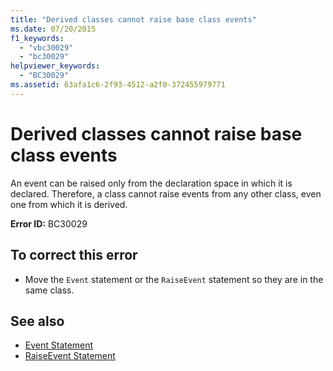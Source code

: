 ```yaml
---
title: "Derived classes cannot raise base class events"
ms.date: 07/20/2015
f1_keywords: 
  - "vbc30029"
  - "bc30029"
helpviewer_keywords: 
  - "BC30029"
ms.assetid: 63afa1c6-2f93-4512-a2f0-372455979771
---
```

# Derived classes cannot raise base class events
An event can be raised only from the declaration space in which it is declared. Therefore, a class cannot raise events from any other class, even one from which it is derived.  
  
 **Error ID:** BC30029  
  
## To correct this error  
  
- Move the `Event` statement or the `RaiseEvent` statement so they are in the same class.  
  
## See also

- [Event Statement](../../../visual-basic/language-reference/statements/event-statement.md)
- [RaiseEvent Statement](../../../visual-basic/language-reference/statements/raiseevent-statement.md)
